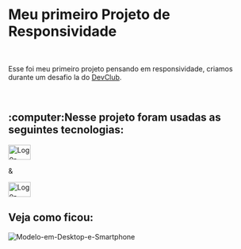 
<h1>Meu primeiro Projeto de Responsividade</h1>
<br>
<P> Esse foi meu primeiro projeto pensando em responsividade, criamos durante um desafio la do <a href="https://rodolfomori.com.br/devclub">DevClub</a>. </p>
<br>
<h2>:computer:Nesse projeto foram usadas as seguintes tecnologias:</h2>
<img src="https://img.shields.io/badge/HTML-239120?style=for-the-badge&logo=html5&logoColor=white" alt="Logo-HTML" width=45px height=30px/>
<p>&</p>
<img src="https://img.shields.io/badge/CSS-239120?&style=for-the-badge&logo=css3&logoColor=white" alt="Logo-CSS" width=45px height=30px />
<br>
<h2>Veja como ficou:</h2>
<img src="https://github.com/VictorCosine/Projeto-Responsividade-1-DevClub/blob/master/img/desktop%20e%20smarphone.png?raw=true" alt="Modelo-em-Desktop-e-Smartphone"/>

